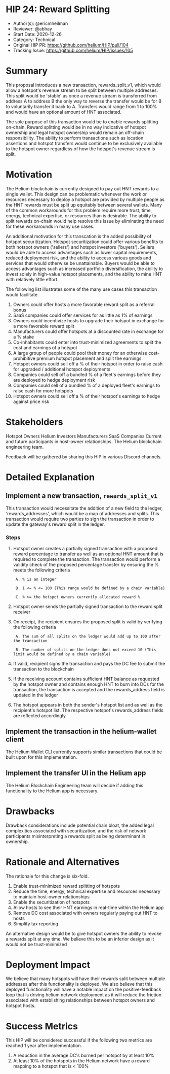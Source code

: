 # HIP 24: Reward Splitting

- Author(s): @ericmheilman
- Reviewer: @abhay
- Start Date: 2020-12-26
- Category: Technical
- Original HIP PR: https://github.com/helium/HIP/pull/104
- Tracking Issue: https://github.com/helium/HIP/issues/105

# Summary
[summary]: #summary

This proposal introduces a new transaction, rewards_split_v1, which would allow a hotspot's revenue stream to be split between multiple addresses. This split would be 'stable' as once a revenue stream is transferred from address A to address B the only way to reverse the transfer would be for B to voluntarily transfer it back to A. Transfers would range from 1 to 100% and would have an optional amount of HNT associated.

The sole purpose of this transaction would be to enable rewards splitting on-chain. Reward splitting would be in no way indicative of hotspot ownership and legal hotspot ownership would remain an off-chain responsibility. The ability to perform transactions such as location assertions and hotspot transfers would continue to be exclusively available to the hotspot owner regardless of how the hotspot's revenue stream is split.


# Motivation
[motivation]: #motivation

The Helium blockchain is currently designed to pay out HNT rewards to a single wallet. This design can be problematic whenever the work or resources necessary to deploy a hotspot are provided by multiple people as the HNT rewards must be split up equitably between several wallets. Many of the common workarounds for this problem require more trust, time, energy, technical expertise, or resources than is desirable. The ability to split rewards on-chain would help resolve this issue by eliminating the need for these workarounds in many use cases.

An additional motivation for this transcation is the added possibility of hotspot securitization. Hotspot securitization could offer various benefits to both hotspot owners ('sellers') and hotspot investors ('buyers'). Sellers would be able to access advantages such as lower capital requirements, reduced deployment risk, and the ability to access various goods and services that would otherwise be unattainable. Buyers would be able to access advantages such as increased portfolio diversification, the ability to invest solely in high-value hotspot placements, and the ability to mine HNT with relatively little effort.

The following list illustrates some of the many use cases this transaction would facilitate.

1.  Owners could offer hosts a more favorable reward split as a referral bonus
2.  SaaS companies could offer services for as little as 1% of earnings
3.  Owners could incentivize hosts to upgrade their hotspot in exchange for a more favorable reward split
4.  Manufacturers could offer hotspots at a discounted rate in exchange for a % stake
5.  Co-inhabitants could enter into trust-minimized agreements to split the cost and earnings of a hotspot
6.  A large group of people could pool their money for an otherwise cost-prohibitive premium hotspot placement and split the earnings
7.  Hotspot owners could sell off a % of their hotspot in order to raise cash for upgraded / additional hotspot deployments
8.  Companies could sell off a bundled % of a fleet's earnings before they are deployed to hedge deployment risk
9.  Companies could sell of a bundled % of a deployed fleet's earnings to raise cash for more hotspots
10. Hotspot owners could sell off a % of their hotspot's earnings to hedge against price risk


# Stakeholders
[stakeholders]: #stakeholders

Hotspot Owners
Helium Investors
Manufacturers
SaaS Companies
Current and future participants in host-owner relationships.
The Helium blockchain engineering team.

Feedback will be gathered by sharing this HIP in various Discord channels.


# Detailed Explanation
[detailed-explanation]: #detailed-explanation

## Implement a new transaction, `rewards_split_v1`

This transaction would necessitate the addition of a new field to the ledger, 'rewards_addresses', which 
would be a map of addresses and splits. This transaction would require two parties to sign the transaction 
in order to update the gateway's reward split in the ledger. 

### Steps

1. Hotspot owner creates a partially signed transaction with a proposed reward percentage to transfer
as well as an optional HNT amount that is required to complete the transaction. The transaction would 
perform a validity check of the proposed percentage transfer by ensuring the % meets the following criteria

        A. % is an integer
  
        B. 1 <= % <= 100 (This range would be defined by a chain variable)
        
        C. % >= the hotspot owners currently allocated reward %

2. Hotspot owner sends the partially signed transaction to the reward split receiver

3. On receipt, the recipient ensures the proposed split is valid by verifying the following criteria

        A. The sum of all splits on the ledger would add up to 100 after the transaction
    
        B. The number of splits on the ledger does not exceed 10 (This limit would be defined by a chain variable)

4. If valid, recipient signs the transaction and pays the DC fee to submit the transaction to the blockchain

5. If the receiving account contains sufficient HNT balance as requested by the hotspot
owner and contains enough HNT to burn into DCs for the transaction, the transaction
is accepted and the rewards_address field is updated in the ledger

6. The hotspot appears in both the sender's hotspot list and as well as the recipient's
hotspot list. The respective hotspot's rewards_address fields are reflected accordingly

## Implement the transaction in the helium-wallet client

The Helium Wallet CLI currently supports similar transactions that could be built upon for this implementation.

## Implement the transfer UI in the Helium app

The Helium Blockchain Engineering team will decide if adding this functionality to the Helium app is necessary.


# Drawbacks
[drawbacks]: #drawbacks

Drawback considerations include potential chain bloat, the added legal complexities associated with securitization,
and the risk of network participants misinterpreting a rewards split as being determinant in ownership.

# Rationale and Alternatives
[alternatives]: #rationale-and-alternatives


The rationale for this change is six-fold.

1. Enable trust-minimized reward splitting of hotspots
2. Reduce the time, energy, technical expertise and resources 
   necessary to maintain host-owner relationships
3. Enable the securitization of hotspots
4. Allow hosts to see their HNT earnings in real-time within the Helium app
5. Remove DC cost associated with owners regularly paying out HNT to hosts
6. Simplify tax reporting

An alternative design would be to give hotspot owners the ability to revoke
a rewards split at any time. We believe this to be an inferior design as it
would not be trust-minimized


# Deployment Impact
[deployment-impact]: #deployment-impact

We believe that many hotspots will have their rewards split between multiple
addresses after this functionality is deployed. We also believe that this deployed
functionality will have a notable impact on the positive-feedback loop that is driving
helium network deployment as it will reduce the friction associated with establishing
relationships between hotspot owners and hotspot hosts.



# Success Metrics
[success-metrics]: #success-metrics

This HIP will be considered successful if the following two metrics are reached 1 year after implementation.

1. A reduction in the average DC's burned per hotspot by at least 10%
2. At least 10% of the hotspots in the Helium network have a reward mapping to a hotspot that is < 100%

